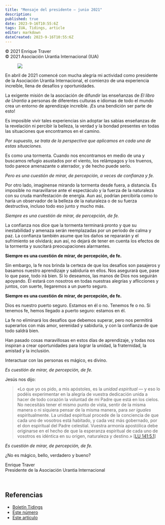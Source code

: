 ```yaml
---
title: "Mensaje del presidente – junio 2021"
description: 
published: true
date: 2023-9-16T10:55:6Z
tags: IUA, Tidings, article
editor: markdown
dateCreated: 2023-9-16T10:55:6Z
---
```


<p class="v-card v-sheet theme--light gray lighten-3 px-2">© 2021 Enrique Traver<br>© 2021 Asociación Urantia Internacional (IUA)</p>


<figure id="Figure_1" class="image urantiapedia image-style-align-left">
<img src="/image/article/IUA_Tidings/image-1.jpeg">
</figure>

En abril de 2021 comencé con mucha alegría mi actividad como presidente de la Asociación Urantia Internacional, el comienzo de una experiencia increíble, llena de desafíos y oportunidades.

La exigente misión de la asociación de difundir las enseñanzas de _El libro de Urantia_ a personas de diferentes culturas e idiomas de todo el mundo crea un entorno de aprendizaje increíble. ¡Es una bendición ser parte de esto!

Es imposible vivir tales experiencias sin adoptar las sabias enseñanzas de la revelación ni percibir la belleza, la verdad y la bondad presentes en todas las situaciones que encontramos en el camino.

_Por supuesto, se trata de la perspectiva que aplicamos en cada una de estas situaciones._

Es como una tormenta. Cuando nos encontramos en medio de una y buscamos refugio asustados por el viento, los relámpagos y los truenos, todo parece amenazante o aterrador, y de hecho puede serlo.

_Pero es una cuestión de mirar, de percepción, a veces de confianza y fe._

Por otro lado, imagínense mirando la tormenta desde fuera, a distancia. Es imposible no maravillarse ante el espectáculo y la fuerza de la naturaleza con su cruda manifestación de energía. Aun así, podrían percibirla como lo haría un observador de la belleza de la naturaleza o de su fuerza destructiva, incluso todo eso junto y mucho más.

_Siempre es una cuestión de mirar, de percepción, de fe._

La confianza nos dice que la tormenta terminará pronto y que su inestabilidad y amenaza serán reemplazadas por un período de calma y paz. La confianza también asume que los daños se repararán y el sufrimiento se olvidará; aun así, no dejará de tener en cuenta los efectos de la tormenta y suscitará preocupaciones alarmantes.

__Siempre es una cuestión de mirar, de percepción, de fe.__

Sin embargo, la fe nos brinda la certeza de que los desafíos son pasajeros y basamos nuestro aprendizaje y sabiduría en ellos. Nos asegurará que, pase lo que pase, todo irá bien. Si lo deseamos, las manos de Dios nos seguirán apoyando. Él estará con nosotros en todas nuestras alegrías y aflicciones y juntos, con suerte, llegaremos a un puerto seguro.

__Siempre es una cuestión de mirar, de percepción, de fe.__

Dios es nuestro puerto seguro. Estamos en él o no. Tenemos fe o no. Si tenemos fe, hemos llegado a puerto seguro: estamos en él.

La fe no eliminará los desafíos que debemos superar, pero nos permitirá superarlos con más amor, serenidad y sabiduría, y con la confianza de que todo saldrá bien.

Han pasado cosas maravillosas en estos días de aprendizaje, y todas nos inspiran a crear oportunidades para lograr la unidad, la fraternidad, la amistad y la inclusión.

Interactuar con las personas es mágico, es divino.

__Es cuestión de mirar, de percepción, de fe_._

Jesús nos dijo:

> «Lo que yo os pido, a mis apóstoles, es la _unidad espiritual —_ y eso lo podéis experimentar en la alegría de vuestra dedicación unida a hacer de todo corazón la voluntad de mi Padre que está en los cielos. No necesitáis tener el mismo punto de vista, sentir de la misma manera o ni siquiera pensar de la misma manera, para _ser iguales_ espiritualmente. La unidad espiritual procede de la conciencia de que cada uno de vosotros está habitado, y cada vez más gobernado, por el don espiritual del Padre celestial. Vuestra armonía apostólica debe originarse en el hecho de que la esperanza espiritual de cada uno de vosotros es idéntica en su origen, naturaleza y destino.» <a id="a76_560"></a>[[LU 141:5.1](/es/The_Urantia_Book/141#p5_1)]

_Es cuestión de mirar, de percepción, de fe._

¿No es mágico, bello, verdadero y bueno?

Enrique Traver  
Presidente de la Asociación Urantia Internacional

<br style="clear:both;"/>

## Referencias

- [Boletín Tidings](https://urantia-association.org/acerca-del-boletin-tidings/?lang=es)
- [Este número](https://urantia-association.org/newsletter/tidings-junio-2021/?lang=es)
- [Este artículo](https://urantia-association.org/mensaje-del-presidente-junio-2021/?lang=es)

